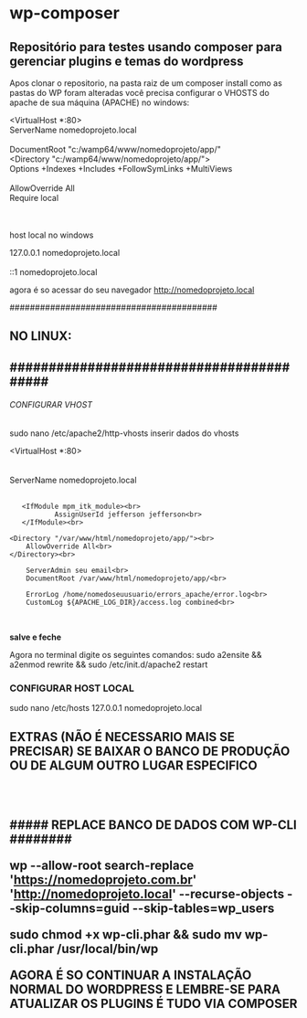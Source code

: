 # wp-composer
<h2>Repositório para testes usando composer para gerenciar plugins e temas do wordpress</h2>

Apos clonar o repositorio, na pasta raiz de um composer install
como as pastas do WP foram alteradas você precisa configurar o VHOSTS do apache de sua máquina (APACHE)
no windows:

<VirtualHost *:80><br>
	ServerName nomedoprojeto.local<br><br>
	DocumentRoot "c:/wamp64/www/nomedoprojeto/app/"<br>
	<Directory  "c:/wamp64/www/nomedoprojeto/app/"><br>
		Options +Indexes +Includes +FollowSymLinks +MultiViews<br><br>
		AllowOverride All<br>
		Require local<br>
	</Directory><br>
</VirtualHost><br>

host local no windows

127.0.0.1 nomedoprojeto.local<br><br>
::1 nomedoprojeto.local<br>

agora é so acessar do seu navegador http://nomedoprojeto.local<br>

#########################################
  <h2>NO LINUX: <h2>
#########################################

###### CONFIGURAR VHOST ##########
sudo nano /etc/apache2/http-vhosts
inserir dados do vhosts

<VirtualHost *:80><br><br><br>
   ServerName nomedoprojeto.local<br><br>

       <IfModule mpm_itk_module><br>
               AssignUserId jefferson jefferson<br>
       </IfModule><br>

    <Directory "/var/www/html/nomedoprojeto/app/"><br>
        AllowOverride All<br>
    </Directory><br>

        ServerAdmin seu email<br>
        DocumentRoot /var/www/html/nomedoprojeto/app/<br>

        ErrorLog /home/nomedoseuusuario/errors_apache/error.log<br>
        CustomLog ${APACHE_LOG_DIR}/access.log combined<br>
</VirtualHost><br>

<b>salve e feche</b> 

Agora no terminal digite os seguintes comandos:
sudo a2ensite && a2enmod rewrite && sudo /etc/init.d/apache2 restart

### CONFIGURAR HOST LOCAL ###
sudo nano /etc/hosts
127.0.0.1       nomedoprojeto.local

<h2>EXTRAS (NÃO É NECESSARIO MAIS SE PRECISAR) SE BAIXAR O BANCO DE PRODUÇÃO OU DE ALGUM OUTRO LUGAR ESPECIFICO<h2><br><br>
##### REPLACE BANCO DE DADOS COM WP-CLI ########

wp --allow-root search-replace 'https://nomedoprojeto.com.br' 'http://nomedoprojeto.local' --recurse-objects --skip-columns=guid --skip-tables=wp_users<br>

sudo chmod +x wp-cli.phar && sudo mv wp-cli.phar /usr/local/bin/wp

<b>AGORA É SO CONTINUAR A INSTALAÇÃO NORMAL DO WORDPRESS E LEMBRE-SE PARA ATUALIZAR OS PLUGINS É TUDO VIA COMPOSER</b>
